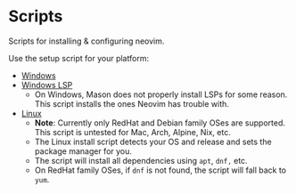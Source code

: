 # Scripts

Scripts for installing & configuring neovim.

Use the setup script for your platform:

- [Windows](./windows/install-neovim-win.ps1)
- [Windows LSP](./windows/install-lsp-requirements.ps1)
  - On Windows, Mason does not properly install LSPs for some reason. This script installs the ones Neovim has trouble with.
- [Linux](./linux/install.sh)
  - **Note**: Currently only RedHat and Debian family OSes are supported. This script is untested for Mac, Arch, Alpine, Nix, etc.
  - The Linux install script detects your OS and release and sets the package manager for you.
  - The script will install all dependencies using `apt`, `dnf,` etc.
  - On RedHat family OSes, if `dnf` is not found, the script will fall back to `yum`.
